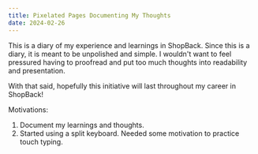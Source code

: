 ```yaml
---
title: Pixelated Pages Documenting My Thoughts
date: 2024-02-26
---
```


This is a diary of my experience and learnings in ShopBack. Since this is a diary, it is meant to be unpolished and simple. I wouldn't want to feel pressured having to proofread and put too much thoughts into readability and presentation.

With that said, hopefully this initiative will last throughout my career in ShopBack!

Motivations:

1. Document my learnings and thoughts.
2. Started using a split keyboard. Needed some motivation to practice touch typing.
